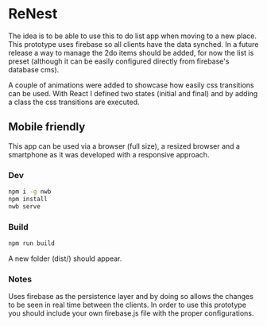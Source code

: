 # ReNest

The idea is to be able to use this to do list app when moving to a new place. This prototype uses firebase so all clients have the data synched. In a future release a way to manage the 2do items should be added, for now the list is preset (although it can be easily configured directly from firebase's database cms).

A couple of animations were added to showcase how easily css transitions can be used. With React I defined two states (initial and final) and by adding a class the css transitions are executed.

## Mobile friendly

This app can be used via a browser (full size), a resized browser and a smartphone as it was developed with a responsive approach.

### Dev
```sh
npm i -g nwb
npm install
nwb serve
```

### Build
```sh
npm run build
```

A new folder (dist/) should appear.


### Notes

Uses firebase as the persistence layer and by doing so allows the changes to be seen in real time between the clients. In order to use this prototype you should include your own firebase.js file with the proper configurations.


